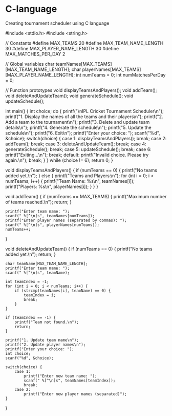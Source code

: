 # C-language
Creating tournament scheduler using C language




#include <stdio.h>
#include <string.h>

// Constants
#define MAX_TEAMS 20
#define MAX_TEAM_NAME_LENGTH 30
#define MAX_PLAYER_NAME_LENGTH 30
#define MAX_MATCHES_PER_DAY 2

// Global variables
char teamNames[MAX_TEAMS][MAX_TEAM_NAME_LENGTH];
char playerNames[MAX_TEAMS][MAX_PLAYER_NAME_LENGTH];
int numTeams = 0;
int numMatchesPerDay = 0;

// Function prototypes
void displayTeamsAndPlayers();
void addTeam();
void deleteAndUpdateTeam();
void generateSchedule();
void updateSchedule();

int main() {
    int choice;
    do {
        printf("\nIPL Cricket Tournament Scheduler\n");
        printf("1. Display the names of all the teams and their players\n");
        printf("2. Add a team to the tournament\n");
        printf("3. Delete and update team details\n");
        printf("4. Generate the schedule\n");
        printf("5. Update the schedule\n");
        printf("6. Exit\n");
        printf("Enter your choice: ");
        scanf("%d", &choice);
        switch(choice) {
            case 1:
                displayTeamsAndPlayers();
                break;
            case 2:
                addTeam();
                break;
            case 3:
                deleteAndUpdateTeam();
                break;
            case 4:
                generateSchedule();
                break;
            case 5:
                updateSchedule();
                break;
            case 6:
                printf("Exiting...\n");
                break;
            default:
                printf("Invalid choice. Please try again.\n");
                break;
        }
    } while (choice != 6);
    return 0;
}

void displayTeamsAndPlayers() {
    if (numTeams == 0) {
        printf("No teams added yet.\n");
    } else {
        printf("Teams and Players:\n");
        for (int i = 0; i < numTeams; i++) {
            printf("Team Name: %s\n", teamNames[i]);
            printf("Players: %s\n", playerNames[i]);
        }
    }
}

void addTeam() {
    if (numTeams == MAX_TEAMS) {
        printf("Maximum number of teams reached.\n");
        return;
    }

    printf("Enter team name: ");
    scanf(" %[^\n]s", teamNames[numTeams]);
    printf("Enter player names (separated by commas): ");
    scanf(" %[^\n]s", playerNames[numTeams]);
    numTeams++;
}

void deleteAndUpdateTeam() {
    if (numTeams == 0) {
        printf("No teams added yet.\n");
        return;
    }

    char teamName[MAX_TEAM_NAME_LENGTH];
    printf("Enter team name: ");
    scanf(" %[^\n]s", teamName);

    int teamIndex = -1;
    for (int i = 0; i < numTeams; i++) {
        if (strcmp(teamNames[i], teamName) == 0) {
            teamIndex = i;
            break;
        }
    }

    if (teamIndex == -1) {
        printf("Team not found.\n");
        return;
    }

    printf("1. Update team name\n");
    printf("2. Update player names\n");
    printf("Enter your choice: ");
    int choice;
    scanf("%d", &choice);

    switch(choice) {
        case 1:
            printf("Enter new team name: ");
            scanf(" %[^\n]s", teamNames[teamIndex]);
            break;
        case 2:
            printf("Enter new player names (separated)");
    }
}

